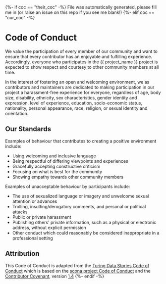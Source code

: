 {%- if coc == "their_coc" -%}
File was automatically generated, please fill me in (or raise an issue on this repo if you see me blank!)
{%- elif coc == "our_coc" -%}
# Code of Conduct

We value the participation of every member of our community and want to ensure 
that every contributor has an enjoyable and fulfilling experience. Accordingly, 
everyone who participates in the {{ project_name }} project is expected to show respect and  courtesy to other community members at all time.

In the interest of fostering an open and welcoming environment, we as
contributors and maintainers are dedicated to making participation in our project 
a harassment-free experience for everyone, regardless of age, body
size, disability, ethnicity, sex characteristics, gender identity and expression,
level of experience, education, socio-economic status, nationality, personal
appearance, race, religion, or sexual identity and orientation. 

## Our Standards

Examples of behaviour that contributes to creating a positive environment
include:

- Using welcoming and inclusive language
- Being respectful of differing viewpoints and experiences
- Gracefully accepting constructive criticism
- Focusing on what is best for the community
- Showing empathy towards other community members

Examples of unacceptable behaviour by participants include:

- The use of sexualized language or imagery and unwelcome sexual attention or
 advances
- Trolling, insulting/derogatory comments, and personal or political attacks
- Public or private harassment
- Publishing others' private information, such as a physical or electronic
 address, without explicit permission
- Other conduct which could reasonably be considered inappropriate in a
 professional setting

<!-- 
Modify the following sections to the needs of your project. 

## Our Responsibilities

## Enforcement
-->

## Attribution

This Code of Conduct is adapted from the [Turing Data Stories Code of Conduct](https://github.com/alan-turing-institute/TuringDataStories/blob/main/CODE_OF_CONDUCT.md) which is based on the [scona project Code of Conduct](https://github.com/WhitakerLab/scona/blob/master/CODE_OF_CONDUCT.md) 
and the [Contributor Covenant](https://www.contributor-covenant.org), version [1.4](https://www.contributor-covenant.org/version/1/4/code-of-conduct.html)
{%- endif -%}


